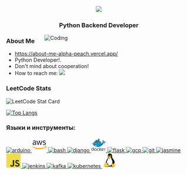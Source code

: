 <!-- <div id="header" align="center">
  <img src="https://i.giphy.com/media/v1.Y2lkPTc5MGI3NjExdXRlbnBmZ2V2NGliZm43ejRucW54ZWdvOTkxd213cXpjd29jd3RyZSZlcD12MV9pbnRlcm5hbF9naWZfYnlfaWQmY3Q9Zw/kl5ctZSctCbE4/giphy.gif" height="400"/>
</div> -->
   
   
<!-- Macos like icons -->

 <p>

<br>
</br>
<!-- Social icons -->
<p align="center">
 
 
  &#8287;&#8287;&#8287;&#8287;&#8287;

  </p>


   </h6>
   </p> 

   <div align="center">
  <img src="https://count.getloli.com/get/@:ames0k0" />
</div>
<h3 align="center">Python Backend Developer</h3>


<img align="right" alt="Coding" width="400" src="https://i.pinimg.com/originals/3e/9b/c8/3e9bc8d2eeaebbbda23b042748b6c18c.gif">


### About Me 
- https://about-me-alpha-peach.vercel.app/
-  Python Developer!.
-  Don't mind about cooperation!
-  How to reach me:  [![](https://img.shields.io/badge/Gmail-D14836?style=for-the-badge&logo=gmail&logoColor=white)](mailto:RodionDereha@gmail.com)


### LeetCode Stats 

<img alt="LeetCode Stat Card" src="https://leetcode-stats-six.vercel.app/?username=Rd&theme=dark" width="400"/>

[![Top Langs](https://github-readme-stats.vercel.app/api/top-langs/?username=Toxa1899&layout=compact&theme=dark)](https://github.com/Toxa1899)


<h3 align="left">Языки и инструменты:</h3>
<p align="left"> <a href="https://www.arduino.cc/" target="_blank" rel="noreferrer"> <img src="https://cdn.worldvectorlogo.com/logos/arduino-1.svg" alt="arduino" width="40" height="40"/> </a> <a href="https://aws.amazon.com" target="_blank" rel="noreferrer"> <img src="https://raw.githubusercontent.com/devicons/devicon/master/icons/amazonwebservices/amazonwebservices-original-wordmark.svg" alt="aws" width="40" height="40"/> </a> <a href="https://www.gnu.org/software/bash/" target="_blank" rel="noreferrer"> <img src="https://www.vectorlogo.zone/logos/gnu_bash/gnu_bash-icon.svg" alt="bash" width="40" height="40"/> </a> <a href="https://www.djangoproject.com/" target="_blank" rel="noreferrer"> <img src="https://cdn.worldvectorlogo.com/logos/django.svg" alt="django" width="40" height="40"/> </a> <a href="https://www.docker.com/" target="_blank" rel="noreferrer"> <img src="https://raw.githubusercontent.com/devicons/devicon/master/icons/docker/docker-original-wordmark.svg" alt="docker" width="40" height="40"/> </a> <a href="https://flask.palletsprojects.com/" target="_blank" rel="noreferrer"> <img src="https://www.vectorlogo.zone/logos/pocoo_flask/pocoo_flask-icon.svg" alt="flask" width="40" height="40"/> </a> <a href="https://cloud.google.com" target="_blank" rel="noreferrer"> <img src="https://www.vectorlogo.zone/logos/google_cloud/google_cloud-icon.svg" alt="gcp" width="40" height="40"/> </a> <a href="https://git-scm.com/" target="_blank" rel="noreferrer"> <img src="https://www.vectorlogo.zone/logos/git-scm/git-scm-icon.svg" alt="git" width="40" height="40"/> </a> <a href="https://jasmine.github.io/" target="_blank" rel="noreferrer"> <img src="https://www.vectorlogo.zone/logos/jasmine/jasmine-icon.svg" alt="jasmine" width="40" height="40"/> </a> <a href="https://developer.mozilla.org/en-US/docs/Web/JavaScript" target="_blank" rel="noreferrer"> <img src="https://raw.githubusercontent.com/devicons/devicon/master/icons/javascript/javascript-original.svg" alt="javascript" width="40" height="40"/> </a> <a href="https://www.jenkins.io" target="_blank" rel="noreferrer"> <img src="https://www.vectorlogo.zone/logos/jenkins/jenkins-icon.svg" alt="jenkins" width="40" height="40"/> </a> <a href="https://kafka.apache.org/" target="_blank" rel="noreferrer"> <img src="https://www.vectorlogo.zone/logos/apache_kafka/apache_kafka-icon.svg" alt="kafka" width="40" height="40"/> </a> <a href="https://kubernetes.io" target="_blank" rel="noreferrer"> <img src="https://www.vectorlogo.zone/logos/kubernetes/kubernetes-icon.svg" alt="kubernetes" width="40" height="40"/> </a> <a href="https://www.linux.org/" target="_blank" rel="noreferrer"> <img src="https://raw.githubusercontent.com/devicons/devicon/master/icons/linux/linux-original.svg" alt="linux" width="40" высота="40"/> </a>  </p>
